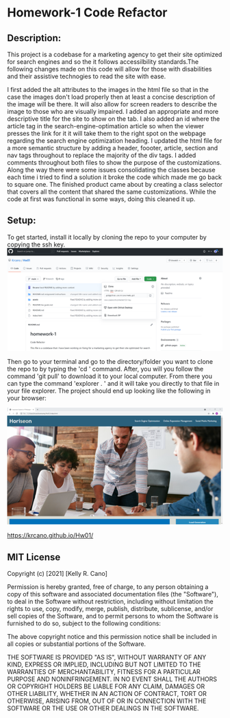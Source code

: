 
# Homework-1 Code Refactor

## Description:
This project is a codebase for a marketing agency to get their site optimized for search engines and so the it follows accessilbility standards.The following changes made on this code will allow for those with disabilities and their assistive technogies to read the site with ease. 

I first added the alt attributes to the images in the html file so that in the case the images don't load properly then at least a concise description of the image will be there. It will also allow for screen readers to describe the image to those who are visually impaired. I added an appropriate and more descriptive title for the site to show on the tab. I also added an id where the article tag in the search-engine-optimation article so when the viewer presses the link for it it will take them to the right spot on the webpage regarding the search engine optimization heading. I updated the html file for a more semantic structure by adding a header, foooter, article, section and nav tags throughout to replace the majority of the div tags. I added comments throughout both files to show the purpose of the customizations. Along the way there were some issues consolidating the classes because each time i tried to find a solution it broke the code which made me go back to square one. The finished product came about by creating a class selector that covers all the content that shared the same customizations. While the code at first was functional in some ways, doing this cleaned it up.

## Setup:
To get started, install it locally by cloning the repo to your computer by copying the ssh key. 
![Example](./assets/images/clone-repo.png)

Then go to your terminal and go to the directory/folder you want to clone the repo to by typing the 'cd <name of file>' command. After, you will you follow the command 'git pull' to download it to your local computer. From there you can type the command 'explorer . ' and it will take you directly to that file in your file explorer. The project should end up looking like the following in your browser:

![screenshot](./assets/images/Myscreenshot.png)

https://krcano.github.io/Hw01/
 

## MIT License

Copyright (c) [2021] [Kelly R. Cano]

Permission is hereby granted, free of charge, to any person obtaining a copy
of this software and associated documentation files (the "Software"), to deal
in the Software without restriction, including without limitation the rights
to use, copy, modify, merge, publish, distribute, sublicense, and/or sell
copies of the Software, and to permit persons to whom the Software is
furnished to do so, subject to the following conditions:

The above copyright notice and this permission notice shall be included in all
copies or substantial portions of the Software.

THE SOFTWARE IS PROVIDED "AS IS", WITHOUT WARRANTY OF ANY KIND, EXPRESS OR
IMPLIED, INCLUDING BUT NOT LIMITED TO THE WARRANTIES OF MERCHANTABILITY,
FITNESS FOR A PARTICULAR PURPOSE AND NONINFRINGEMENT. IN NO EVENT SHALL THE
AUTHORS OR COPYRIGHT HOLDERS BE LIABLE FOR ANY CLAIM, DAMAGES OR OTHER
LIABILITY, WHETHER IN AN ACTION OF CONTRACT, TORT OR OTHERWISE, ARISING FROM,
OUT OF OR IN CONNECTION WITH THE SOFTWARE OR THE USE OR OTHER DEALINGS IN THE
SOFTWARE.

